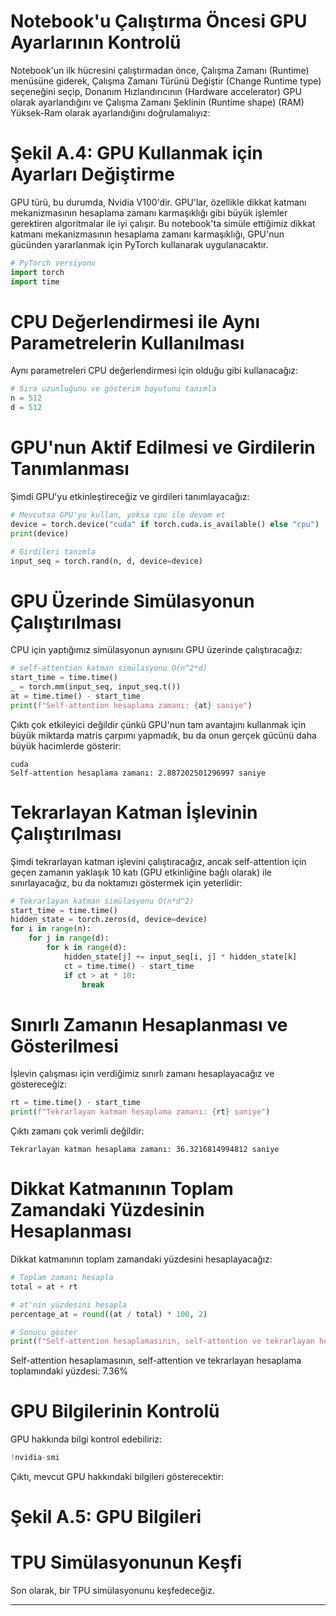# Notebook'u Çalıştırma Öncesi GPU Ayarlarının Kontrolü
Notebook'un ilk hücresini çalıştırmadan önce, Çalışma Zamanı (Runtime) menüsüne giderek, Çalışma Zamanı Türünü Değiştir (Change Runtime type) seçeneğini seçip, Donanım Hızlandırıcının (Hardware accelerator) GPU olarak ayarlandığını ve Çalışma Zamanı Şeklinin (Runtime shape) (RAM) Yüksek-Ram olarak ayarlandığını doğrulamalıyız: 

# Şekil A.4: GPU Kullanmak için Ayarları Değiştirme
GPU türü, bu durumda, Nvidia V100'dir. GPU'lar, özellikle dikkat katmanı mekanizmasının hesaplama zamanı karmaşıklığı gibi büyük işlemler gerektiren algoritmalar ile iyi çalışır. Bu notebook'ta simüle ettiğimiz dikkat katmanı mekanizmasının hesaplama zamanı karmaşıklığı, GPU'nun gücünden yararlanmak için PyTorch kullanarak uygulanacaktır.

```python
# PyTorch versiyonu
import torch
import time
```

# CPU Değerlendirmesi ile Aynı Parametrelerin Kullanılması
Aynı parametreleri CPU değerlendirmesi için olduğu gibi kullanacağız:

```python
# Sıra uzunluğunu ve gösterim boyutunu tanımla
n = 512
d = 512
```

# GPU'nun Aktif Edilmesi ve Girdilerin Tanımlanması
Şimdi GPU'yu etkinleştireceğiz ve girdileri tanımlayacağız:

```python
# Mevcutsa GPU'yu kullan, yoksa cpu ile devam et
device = torch.device("cuda" if torch.cuda.is_available() else "cpu")
print(device)

# Girdileri tanımla
input_seq = torch.rand(n, d, device=device)
```

# GPU Üzerinde Simülasyonun Çalıştırılması
CPU için yaptığımız simülasyonun aynısını GPU üzerinde çalıştıracağız:

```python
# self-attention katman simülasyonu O(n^2*d)
start_time = time.time()
_ = torch.mm(input_seq, input_seq.t())
at = time.time() - start_time
print(f"Self-attention hesaplama zamanı: {at} saniye")
```

Çıktı çok etkileyici değildir çünkü GPU'nun tam avantajını kullanmak için büyük miktarda matris çarpımı yapmadık, bu da onun gerçek gücünü daha büyük hacimlerde gösterir:
```
cuda
Self-attention hesaplama zamanı: 2.887202501296997 saniye
```

# Tekrarlayan Katman İşlevinin Çalıştırılması
Şimdi tekrarlayan katman işlevini çalıştıracağız, ancak self-attention için geçen zamanın yaklaşık 10 katı (GPU etkinliğine bağlı olarak) ile sınırlayacağız, bu da noktamızı göstermek için yeterlidir:

```python
# Tekrarlayan katman simülasyonu O(n*d^2)
start_time = time.time()
hidden_state = torch.zeros(d, device=device)
for i in range(n):
    for j in range(d):
        for k in range(d):
            hidden_state[j] += input_seq[i, j] * hidden_state[k]
            ct = time.time() - start_time
            if ct > at * 10:
                break
```

# Sınırlı Zamanın Hesaplanması ve Gösterilmesi
İşlevin çalışması için verdiğimiz sınırlı zamanı hesaplayacağız ve göstereceğiz:

```python
rt = time.time() - start_time
print(f"Tekrarlayan katman hesaplama zamanı: {rt} saniye")
```

Çıktı zamanı çok verimli değildir:
```
Tekrarlayan katman hesaplama zamanı: 36.3216814994812 saniye
```

# Dikkat Katmanının Toplam Zamandaki Yüzdesinin Hesaplanması
Dikkat katmanının toplam zamandaki yüzdesini hesaplayacağız:

```python
# Toplam zamanı hesapla
total = at + rt

# at'nin yüzdesini hesapla
percentage_at = round((at / total) * 100, 2)

# Sonucu göster
print(f"Self-attention hesaplamasının, self-attention ve tekrarlayan hesaplama toplamındaki yüzdesi: {percentage_at}%")
```

Self-attention hesaplamasının, self-attention ve tekrarlayan hesaplama toplamındaki yüzdesi: 7.36%

# GPU Bilgilerinin Kontrolü
GPU hakkında bilgi kontrol edebiliriz:
```python
!nvidia-smi
```

Çıktı, mevcut GPU hakkındaki bilgileri gösterecektir:
# Şekil A.5: GPU Bilgileri

# TPU Simülasyonunun Keşfi
Son olarak, bir TPU simülasyonunu keşfedeceğiz.

---

